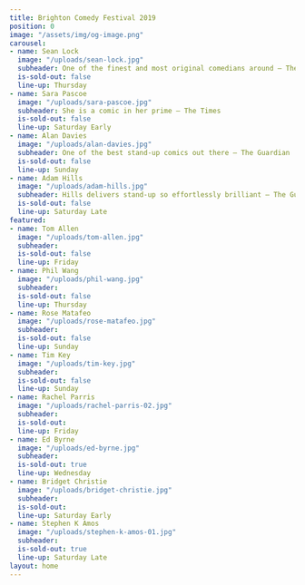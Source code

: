 ```yaml
---
title: Brighton Comedy Festival 2019
position: 0
image: "/assets/img/og-image.png"
carousel:
- name: Sean Lock
  image: "/uploads/sean-lock.jpg"
  subheader: One of the finest and most original comedians around — The Independent
  is-sold-out: false
  line-up: Thursday
- name: Sara Pascoe
  image: "/uploads/sara-pascoe.jpg"
  subheader: She is a comic in her prime — The Times
  is-sold-out: false
  line-up: Saturday Early
- name: Alan Davies
  image: "/uploads/alan-davies.jpg"
  subheader: One of the best stand-up comics out there — The Guardian
  is-sold-out: false
  line-up: Sunday
- name: Adam Hills
  image: "/uploads/adam-hills.jpg"
  subheader: Hills delivers stand-up so effortlessly brilliant — The Guardian
  is-sold-out: false
  line-up: Saturday Late
featured:
- name: Tom Allen
  image: "/uploads/tom-allen.jpg"
  subheader: 
  is-sold-out: false
  line-up: Friday
- name: Phil Wang
  image: "/uploads/phil-wang.jpg"
  subheader: 
  is-sold-out: false
  line-up: Thursday
- name: Rose Matafeo
  image: "/uploads/rose-matafeo.jpg"
  subheader: 
  is-sold-out: false
  line-up: Sunday
- name: Tim Key
  image: "/uploads/tim-key.jpg"
  subheader: 
  is-sold-out: false
  line-up: Sunday
- name: Rachel Parris
  image: "/uploads/rachel-parris-02.jpg"
  subheader: 
  is-sold-out: 
  line-up: Friday
- name: Ed Byrne
  image: "/uploads/ed-byrne.jpg"
  subheader: 
  is-sold-out: true
  line-up: Wednesday
- name: Bridget Christie
  image: "/uploads/bridget-christie.jpg"
  subheader: 
  is-sold-out: 
  line-up: Saturday Early
- name: Stephen K Amos
  image: "/uploads/stephen-k-amos-01.jpg"
  subheader: 
  is-sold-out: true
  line-up: Saturday Late
layout: home
---
```


